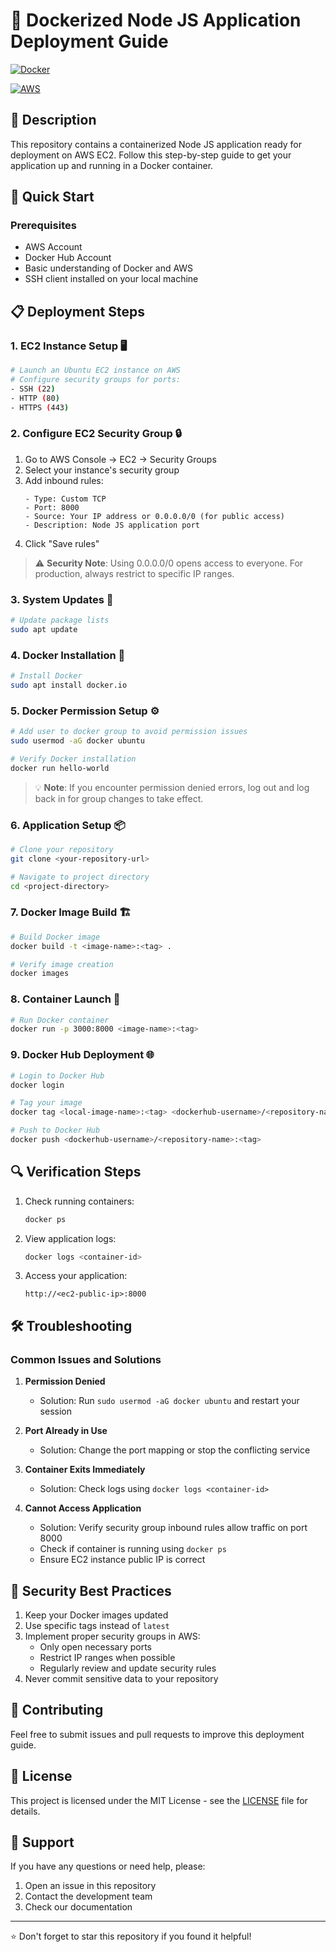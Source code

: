 
# 🐳 Dockerized Node JS Application Deployment Guide

[![Docker](https://img.shields.io/badge/docker-%230db7ed.svg?style=for-the-badge&logo=docker&logoColor=white)](https://www.docker.com/)

[![AWS](https://img.shields.io/badge/AWS-%23FF9900.svg?style=for-the-badge&logo=amazon-aws&logoColor=white)](https://aws.amazon.com/)

## 📝 Description

This repository contains a containerized Node JS application ready for deployment on AWS EC2. Follow this step-by-step guide to get your application up and running in a Docker container.

## 🚀 Quick Start

### Prerequisites

- AWS Account
- Docker Hub Account
- Basic understanding of Docker and AWS
- SSH client installed on your local machine

## 📋 Deployment Steps

### 1. EC2 Instance Setup 🖥️

```bash
# Launch an Ubuntu EC2 instance on AWS
# Configure security groups for ports:
- SSH (22)
- HTTP (80)
- HTTPS (443)
```

### 2. Configure EC2 Security Group 🔒

1. Go to AWS Console → EC2 → Security Groups
2. Select your instance's security group
3. Add inbound rules:
   ```
   - Type: Custom TCP
   - Port: 8000
   - Source: Your IP address or 0.0.0.0/0 (for public access)
   - Description: Node JS application port
   ```
4. Click "Save rules"

> ⚠️ **Security Note**: Using 0.0.0.0/0 opens access to everyone. For production, always restrict to specific IP ranges.

### 3. System Updates 🔄

```bash
# Update package lists
sudo apt update
```

### 4. Docker Installation 🐋

```bash
# Install Docker
sudo apt install docker.io
```

### 5. Docker Permission Setup ⚙️

```bash
# Add user to docker group to avoid permission issues
sudo usermod -aG docker ubuntu

# Verify Docker installation
docker run hello-world
```

> 💡 **Note**: If you encounter permission denied errors, log out and log back in for group changes to take effect.

### 6. Application Setup 📦

```bash
# Clone your repository
git clone <your-repository-url>

# Navigate to project directory
cd <project-directory>
```

### 7. Docker Image Build 🏗️

```bash
# Build Docker image
docker build -t <image-name>:<tag> .

# Verify image creation
docker images
```

### 8. Container Launch 🚢

```bash
# Run Docker container
docker run -p 3000:8000 <image-name>:<tag>
```

### 9. Docker Hub Deployment 🌐

```bash
# Login to Docker Hub
docker login

# Tag your image
docker tag <local-image-name>:<tag> <dockerhub-username>/<repository-name>:<tag>

# Push to Docker Hub
docker push <dockerhub-username>/<repository-name>:<tag>
```

## 🔍 Verification Steps

1. Check running containers:
   ```bash
   docker ps
   ```

2. View application logs:
   ```bash
   docker logs <container-id>
   ```

3. Access your application:
   ```
   http://<ec2-public-ip>:8000
   ```

## 🛠️ Troubleshooting

### Common Issues and Solutions

1. **Permission Denied**
   - Solution: Run `sudo usermod -aG docker ubuntu` and restart your session

2. **Port Already in Use**
   - Solution: Change the port mapping or stop the conflicting service

3. **Container Exits Immediately**
   - Solution: Check logs using `docker logs <container-id>`

4. **Cannot Access Application**
   - Solution: Verify security group inbound rules allow traffic on port 8000
   - Check if container is running using `docker ps`
   - Ensure EC2 instance public IP is correct

## 🔐 Security Best Practices

1. Keep your Docker images updated
2. Use specific tags instead of `latest`
3. Implement proper security groups in AWS:
   - Only open necessary ports
   - Restrict IP ranges when possible
   - Regularly review and update security rules
4. Never commit sensitive data to your repository

## 📝 Contributing

Feel free to submit issues and pull requests to improve this deployment guide.

## 📜 License

This project is licensed under the MIT License - see the [LICENSE](LICENSE) file for details.

## 👥 Support

If you have any questions or need help, please:
1. Open an issue in this repository
2. Contact the development team
3. Check our documentation

---
⭐ Don't forget to star this repository if you found it helpful!

